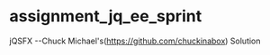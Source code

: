 assignment_jq_ee_sprint
=======================

jQSFX
--Chuck Michael's(https://github.com/chuckinabox) Solution
